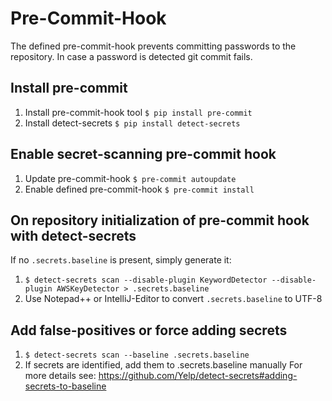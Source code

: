 # Pre-Commit-Hook

The defined pre-commit-hook prevents committing passwords to the repository. In
case a password is detected git commit fails.

## Install pre-commit

1. Install pre-commit-hook tool `$ pip install pre-commit`
2. Install detect-secrets `$ pip install detect-secrets`

## Enable secret-scanning pre-commit hook

1. Update pre-commit-hook `$ pre-commit autoupdate`
2. Enable defined pre-commit-hook `$ pre-commit install`

## On repository initialization of pre-commit hook with detect-secrets

If no `.secrets.baseline` is present, simply generate it:

1. `$ detect-secrets scan --disable-plugin KeywordDetector --disable-plugin AWSKeyDetector > .secrets.baseline`
2. Use Notepad++ or IntelliJ-Editor to convert `.secrets.baseline` to UTF-8

## Add false-positives or force adding secrets

1. `$ detect-secrets scan --baseline .secrets.baseline`
2. If secrets are identified, add them to .secrets.baseline manually For more
   details see:
   https://github.com/Yelp/detect-secrets#adding-secrets-to-baseline
